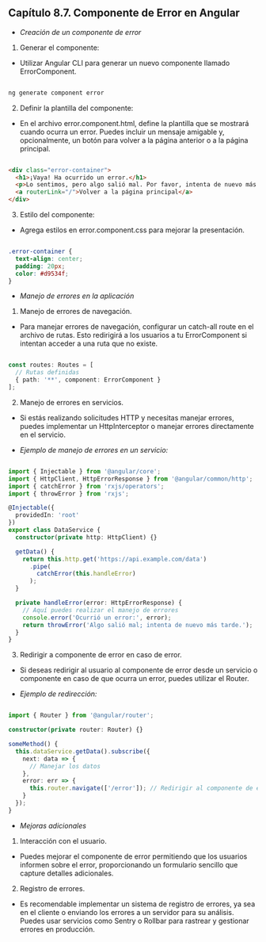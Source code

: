 ## Capítulo 8.7. Componente de Error en Angular

- *Creación de un componente de error*

1. Generar el componente:

- Utilizar Angular CLI para generar un nuevo componente llamado ErrorComponent.

```bash

ng generate component error
```

2. Definir la plantilla del componente:

- En el archivo error.component.html, define la plantilla que se mostrará cuando ocurra un error. Puedes incluir un mensaje amigable y, opcionalmente, un botón para volver a la página anterior o a la página principal.

```html

<div class="error-container">
  <h1>¡Vaya! Ha ocurrido un error.</h1>
  <p>Lo sentimos, pero algo salió mal. Por favor, intenta de nuevo más tarde.</p>
  <a routerLink="/">Volver a la página principal</a>
</div>
```

3. Estilo del componente:

-  Agrega estilos en error.component.css para mejorar la presentación.

```css

.error-container {
  text-align: center;
  padding: 20px;
  color: #d9534f;
}
```

- *Manejo de errores en la aplicación*

1. Manejo de errores de navegación.

- Para manejar errores de navegación, configurar un catch-all route en el archivo de rutas. Esto redirigirá a los usuarios a tu ErrorComponent si intentan acceder a una ruta que no existe.

```typescript

const routes: Routes = [
  // Rutas definidas
  { path: '**', component: ErrorComponent }
];
```

2. Manejo de errores en servicios.

- Si estás realizando solicitudes HTTP y necesitas manejar errores, puedes implementar un HttpInterceptor o manejar errores directamente en el servicio.

- *Ejemplo de manejo de errores en un servicio:*

```typescript

import { Injectable } from '@angular/core';
import { HttpClient, HttpErrorResponse } from '@angular/common/http';
import { catchError } from 'rxjs/operators';
import { throwError } from 'rxjs';

@Injectable({
  providedIn: 'root'
})
export class DataService {
  constructor(private http: HttpClient) {}

  getData() {
    return this.http.get('https://api.example.com/data')
      .pipe(
        catchError(this.handleError)
      );
  }

  private handleError(error: HttpErrorResponse) {
    // Aquí puedes realizar el manejo de errores
    console.error('Ocurrió un error:', error);
    return throwError('Algo salió mal; intenta de nuevo más tarde.');
  }
}
```

3. Redirigir a componente de error en caso de error.

- Si deseas redirigir al usuario al componente de error desde un servicio o componente en caso de que ocurra un error, puedes utilizar el Router.

- *Ejemplo de redirección:*

```typescript

import { Router } from '@angular/router';

constructor(private router: Router) {}

someMethod() {
  this.dataService.getData().subscribe({
    next: data => {
      // Manejar los datos
    },
    error: err => {
      this.router.navigate(['/error']); // Redirigir al componente de error
    }
  });
}
```

- *Mejoras adicionales*

1. Interacción con el usuario.

- Puedes mejorar el componente de error permitiendo que los usuarios informen sobre el error, proporcionando un formulario sencillo que capture detalles adicionales.

2. Registro de errores.

- Es recomendable implementar un sistema de registro de errores, ya sea en el cliente o enviando los errores a un servidor para su análisis. Puedes usar servicios como Sentry o Rollbar para rastrear y gestionar errores en producción.
